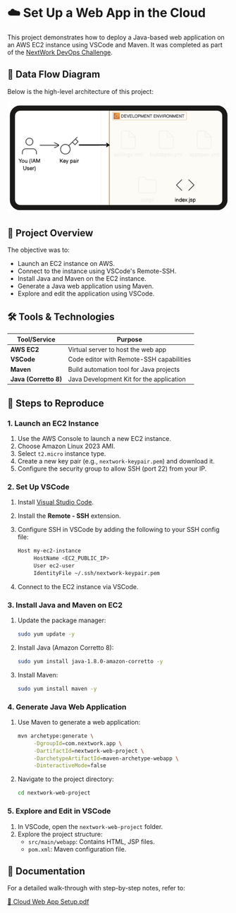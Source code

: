 # ☁️ Set Up a Web App in the Cloud

This project demonstrates how to deploy a Java-based web application on an AWS EC2 instance using VSCode and Maven. It was completed as part of the [NextWork DevOps Challenge](https://learn.nextwork.org/projects/aws-devops-vscode).

## 🔁 Data Flow Diagram

Below is the high-level architecture of this project:

![Data Flow](./data-flow-web-app-setup.png)

## 📌 Project Overview

The objective was to:

- Launch an EC2 instance on AWS.
- Connect to the instance using VSCode's Remote-SSH.
- Install Java and Maven on the EC2 instance.
- Generate a Java web application using Maven.
- Explore and edit the application using VSCode.

## 🛠️ Tools & Technologies

| Tool/Service       | Purpose                                  |
|--------------------|------------------------------------------|
| **AWS EC2**        | Virtual server to host the web app       |
| **VSCode**         | Code editor with Remote-SSH capabilities |
| **Maven**          | Build automation tool for Java projects  |
| **Java (Corretto 8)** | Java Development Kit for the application |

## 🚀 Steps to Reproduce

### 1. Launch an EC2 Instance

1. Use the AWS Console to launch a new EC2 instance.
2. Choose Amazon Linux 2023 AMI.
3. Select `t2.micro` instance type.
4. Create a new key pair (e.g., `nextwork-keypair.pem`) and download it.
5. Configure the security group to allow SSH (port 22) from your IP.

### 2. Set Up VSCode

1. Install [Visual Studio Code](https://code.visualstudio.com/).
2. Install the **Remote - SSH** extension.
3. Configure SSH in VSCode by adding the following to your SSH config file:

    ```bash
    Host my-ec2-instance
         HostName <EC2_PUBLIC_IP>
         User ec2-user
         IdentityFile ~/.ssh/nextwork-keypair.pem
    ```

4. Connect to the EC2 instance via VSCode.

### 3. Install Java and Maven on EC2

1. Update the package manager:

    ```bash
    sudo yum update -y
    ```

2. Install Java (Amazon Corretto 8):

    ```bash
    sudo yum install java-1.8.0-amazon-corretto -y
    ```

3. Install Maven:

    ```bash
    sudo yum install maven -y
    ```

### 4. Generate Java Web Application

1. Use Maven to generate a web application:

    ```bash
    mvn archetype:generate \
         -DgroupId=com.nextwork.app \
         -DartifactId=nextwork-web-project \
         -DarchetypeArtifactId=maven-archetype-webapp \
         -DinteractiveMode=false
    ```

2. Navigate to the project directory:

    ```bash
    cd nextwork-web-project
    ```

### 5. Explore and Edit in VSCode

1. In VSCode, open the `nextwork-web-project` folder.
2. Explore the project structure:
    - `src/main/webapp`: Contains HTML, JSP files.
    - `pom.xml`: Maven configuration file.

## 📎 Documentation

For a detailed walk-through with step-by-step notes, refer to:

[📄 Cloud Web App Setup.pdf](./Cloud%20Web%20App%20Setup.pdf)